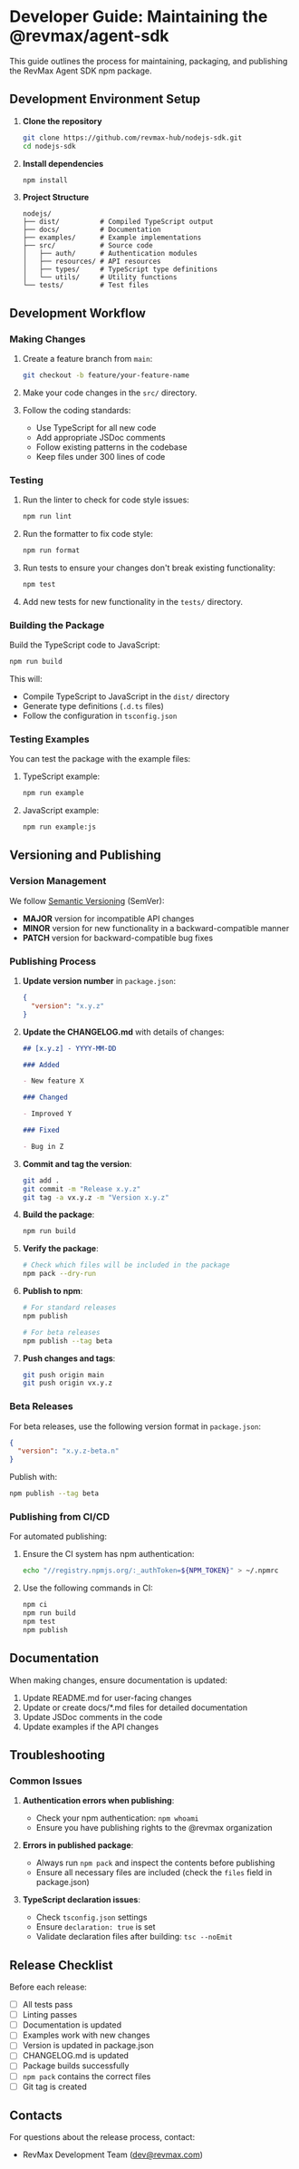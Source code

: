 # Developer Guide: Maintaining the @revmax/agent-sdk

This guide outlines the process for maintaining, packaging, and publishing the RevMax Agent SDK npm package.

## Development Environment Setup

1. **Clone the repository**

   ```bash
   git clone https://github.com/revmax-hub/nodejs-sdk.git
   cd nodejs-sdk
   ```

2. **Install dependencies**

   ```bash
   npm install
   ```

3. **Project Structure**
   ```
   nodejs/
   ├── dist/          # Compiled TypeScript output
   ├── docs/          # Documentation
   ├── examples/      # Example implementations
   ├── src/           # Source code
   │   ├── auth/      # Authentication modules
   │   ├── resources/ # API resources
   │   ├── types/     # TypeScript type definitions
   │   └── utils/     # Utility functions
   └── tests/         # Test files
   ```

## Development Workflow

### Making Changes

1. Create a feature branch from `main`:

   ```bash
   git checkout -b feature/your-feature-name
   ```

2. Make your code changes in the `src/` directory.

3. Follow the coding standards:
   - Use TypeScript for all new code
   - Add appropriate JSDoc comments
   - Follow existing patterns in the codebase
   - Keep files under 300 lines of code

### Testing

1. Run the linter to check for code style issues:

   ```bash
   npm run lint
   ```

2. Run the formatter to fix code style:

   ```bash
   npm run format
   ```

3. Run tests to ensure your changes don't break existing functionality:

   ```bash
   npm test
   ```

4. Add new tests for new functionality in the `tests/` directory.

### Building the Package

Build the TypeScript code to JavaScript:

```bash
npm run build
```

This will:

- Compile TypeScript to JavaScript in the `dist/` directory
- Generate type definitions (`.d.ts` files)
- Follow the configuration in `tsconfig.json`

### Testing Examples

You can test the package with the example files:

1. TypeScript example:

   ```bash
   npm run example
   ```

2. JavaScript example:
   ```bash
   npm run example:js
   ```

## Versioning and Publishing

### Version Management

We follow [Semantic Versioning](https://semver.org/) (SemVer):

- **MAJOR** version for incompatible API changes
- **MINOR** version for new functionality in a backward-compatible manner
- **PATCH** version for backward-compatible bug fixes

### Publishing Process

1. **Update version number** in `package.json`:

   ```json
   {
     "version": "x.y.z"
   }
   ```

2. **Update the CHANGELOG.md** with details of changes:

   ```markdown
   ## [x.y.z] - YYYY-MM-DD

   ### Added

   - New feature X

   ### Changed

   - Improved Y

   ### Fixed

   - Bug in Z
   ```

3. **Commit and tag the version**:

   ```bash
   git add .
   git commit -m "Release x.y.z"
   git tag -a vx.y.z -m "Version x.y.z"
   ```

4. **Build the package**:

   ```bash
   npm run build
   ```

5. **Verify the package**:

   ```bash
   # Check which files will be included in the package
   npm pack --dry-run
   ```

6. **Publish to npm**:

   ```bash
   # For standard releases
   npm publish

   # For beta releases
   npm publish --tag beta
   ```

7. **Push changes and tags**:
   ```bash
   git push origin main
   git push origin vx.y.z
   ```

### Beta Releases

For beta releases, use the following version format in `package.json`:

```json
{
  "version": "x.y.z-beta.n"
}
```

Publish with:

```bash
npm publish --tag beta
```

### Publishing from CI/CD

For automated publishing:

1. Ensure the CI system has npm authentication:

   ```bash
   echo "//registry.npmjs.org/:_authToken=${NPM_TOKEN}" > ~/.npmrc
   ```

2. Use the following commands in CI:
   ```bash
   npm ci
   npm run build
   npm test
   npm publish
   ```

## Documentation

When making changes, ensure documentation is updated:

1. Update README.md for user-facing changes
2. Update or create docs/\*.md files for detailed documentation
3. Update JSDoc comments in the code
4. Update examples if the API changes

## Troubleshooting

### Common Issues

1. **Authentication errors when publishing**:

   - Check your npm authentication: `npm whoami`
   - Ensure you have publishing rights to the @revmax organization

2. **Errors in published package**:

   - Always run `npm pack` and inspect the contents before publishing
   - Ensure all necessary files are included (check the `files` field in package.json)

3. **TypeScript declaration issues**:
   - Check `tsconfig.json` settings
   - Ensure `declaration: true` is set
   - Validate declaration files after building: `tsc --noEmit`

## Release Checklist

Before each release:

- [ ] All tests pass
- [ ] Linting passes
- [ ] Documentation is updated
- [ ] Examples work with new changes
- [ ] Version is updated in package.json
- [ ] CHANGELOG.md is updated
- [ ] Package builds successfully
- [ ] `npm pack` contains the correct files
- [ ] Git tag is created

## Contacts

For questions about the release process, contact:

- RevMax Development Team (dev@revmax.com)
